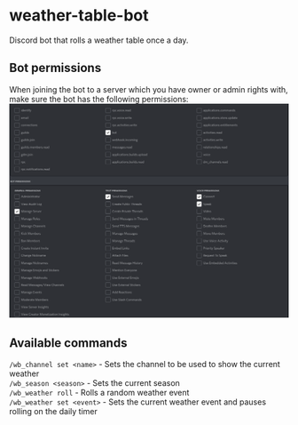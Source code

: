 # weather-table-bot

Discord bot that rolls a weather table once a day.

## Bot permissions
When joining the bot to a server which you have owner or admin rights with, make sure the bot has the following permissions:
![Bot permissions](./assets/bot_permissions.png "Bot permissions")  

## Available commands
`/wb_channel set <name>` - Sets the channel to be used to show the current weather  
`/wb_season <season>` - Sets the current season  
`/wb_weather roll` - Rolls a random weather event  
`/wb_weather set <event>` - Sets the current weather event and pauses rolling on the daily timer  
